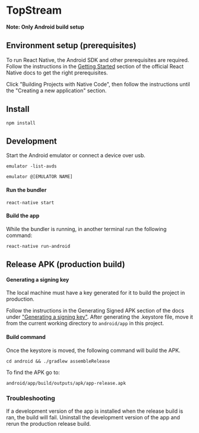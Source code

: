 # TopStream

**Note: Only Android build setup**

## Environment setup (prerequisites)

To run React Native, the Android SDK and other prerequisites are required. Follow the instructions in the [Getting Started](https://facebook.github.io/react-native/docs/getting-started.html) section of the official React Native docs to get the right prerequisites.

Click "Building Projects with Native Code", then follow the instructions until the "Creating a new application" section.

## Install

    npm install
    
## Development

Start the Android emulator or connect a device over usb.

	emulator -list-avds
	
	emulator @[EMULATOR NAME]

#### Run the bundler

    react-native start
    
#### Build the app

While the bundler is running, in another terminal run the following command:

    react-native run-android

## Release APK (production build)


#### Generating a signing key

The local machine must have a key generated for it to build the project in production.

Follow the instructions in the Generating Signed APK section of the docs under ["Generating a signing key"](https://facebook.github.io/react-native/docs/signed-apk-android.html#generating-a-signing-key). After generating the .keystore file, move it from the current working directory to `android/app` in this project.


#### Build command

Once the keystore is moved, the following command will build the APK.

    cd android && ./gradlew assembleRelease


To find the APK go to:

    android/app/build/outputs/apk/app-release.apk

    
### Troubleshooting

If a development version of the app is installed when the release build is ran, the build will fail. Uninstall the development version of the app and rerun the production release build.